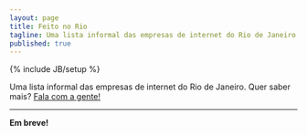 ```yaml
---
layout: page
title: Feito no Rio
tagline: Uma lista informal das empresas de internet do Rio de Janeiro
published: true
---
```


{% include JB/setup %}

Uma lista informal das empresas de internet do Rio de Janeiro. Quer saber mais? [Fala com a gente!](mailto:daniel@hub9.co)

---

 **Em breve!**
 